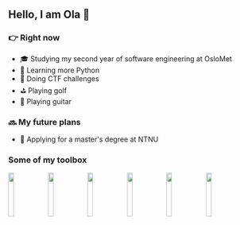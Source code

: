 ## Hello, I am Ola 🤙

### :point_right: Right now
- :mortar_board: Studying my second year of software engineering at OsloMet
- :snake: Learning more Python
- 🚩 Doing CTF challenges
- :golf: Playing golf
- :guitar: Playing guitar


### 🔜 My future plans
- :triangular_ruler: Applying for a master's degree at NTNU

### Some of my toolbox
<img src="https://user-images.githubusercontent.com/55551449/108740124-9fd22d00-7535-11eb-8fb8-4afde22b3aaa.png" width="15%"></img> <img src="https://user-images.githubusercontent.com/55551449/108740115-9e086980-7535-11eb-8209-b268065c8956.png" width="15%"></img> <img src="https://user-images.githubusercontent.com/55551449/108740566-1707c100-7536-11eb-849a-d10e1f9d8201.png" width="15%"></img> <img src="https://user-images.githubusercontent.com/55551449/108741600-305d3d00-7537-11eb-88df-439a1ee85ba9.png" width="15%"></img> <img src="https://user-images.githubusercontent.com/55551449/108741898-761a0580-7537-11eb-82bf-bc327ee342c9.png" width="15%"></img> <img src="https://user-images.githubusercontent.com/55551449/108742450-fe98a600-7537-11eb-952c-837b66be45bb.png" width="15%"></img> 

<!--
**olagberg/olagberg** is a ✨ _special_ ✨ repository because its `README.md` (this file) appears on your GitHub profile.

Here are some ideas to get you started:

- 🔭 I’m currently working on ...
- 🌱 I’m currently learning ...
- 👯 I’m looking to collaborate on ...
- 🤔 I’m looking for help with ...
- 💬 Ask me about ...
- 📫 How to reach me: ...
- 😄 Pronouns: ...
- ⚡ Fun fact: ...
-->
